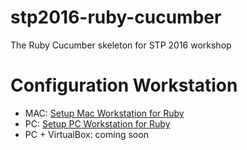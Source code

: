 # stp2016-ruby-cucumber
The Ruby Cucumber skeleton for STP 2016 workshop

# Configuration Workstation
 * MAC: [Setup Mac Workstation for Ruby](http://www.qualityelement.com/setup-mac-workstation-ruby.html)
 * PC: [Setup PC Workstation for Ruby](http://www.qualityelement.com/setup-pc-workstation-ruby.html)
 * PC + VirtualBox: coming soon
